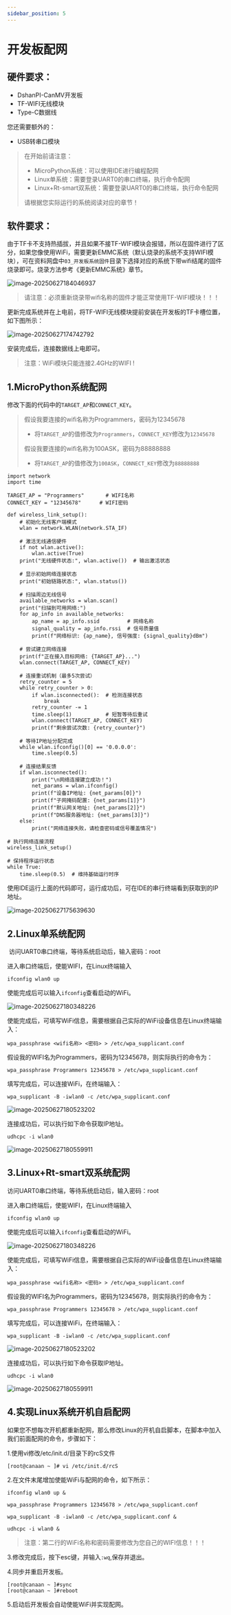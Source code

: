 ```yaml
---
sidebar_position: 5
---
```

# 开发板配网

## 硬件要求：

- DshanPI-CanMV开发板
- TF-WIFI无线模块
- Type-C数据线 

您还需要额外的：

- USB转串口模块

> 在开始前请注意：
>
> - MicroPython系统：可以使用IDE进行编程配网
> - Linux单系统：需要登录UART0的串口终端，执行命令配网
> - Linux+Rt-smart双系统：需要登录UART0的串口终端，执行命令配网
>
> 请根据您实际运行的系统阅读对应的章节！



## 软件要求：

​	由于TF卡不支持热插拔，并且如果不接TF-WIFI模块会报错，所以在固件进行了区分，如果您像使用WiFi，需要更新EMMC系统（默认烧录的系统不支持WIFI模块），可在资料网盘中`03_开发板系统固件`目录下选择对应的系统下带wifi结尾的固件烧录即可。烧录方法参考《更新EMMC系统》章节。

![image-20250627184046937](${images}/image-20250627184046937.png)

> 请注意：必须重新烧录带wifi名称的固件才能正常使用TF-WIFI模块！！！



更新完成系统并在上电前，将TF-WIFI无线模块提前安装在开发板的TF卡槽位置，如下图所示：

![image-20250627174742792](${images}/image-20250627174742792.png)

安装完成后，连接数据线上电即可。

> 注意：WiFi模块只能连接2.4GHz的WIFI !

## 1.MicroPython系统配网

修改下面的代码中的`TARGET_AP`和`CONNECT_KEY`。

> 假设我要连接的wifi名称为Programmers，密码为12345678
>
> - 将`TARGET_AP`的值修改为`Programmers`，`CONNECT_KEY`修改为`12345678`
>
> 假设我要连接的wifi名称为100ASK，密码为88888888
>
> - 将`TARGET_AP`的值修改为`100ASK`，`CONNECT_KEY`修改为`88888888`

```
import network
import time

TARGET_AP = "Programmers"       # WIFI名称
CONNECT_KEY = "12345678"      # WIFI密码

def wireless_link_setup():
    # 初始化无线客户端模式
    wlan = network.WLAN(network.STA_IF)

    # 激活无线通信硬件
    if not wlan.active():
        wlan.active(True)
    print("无线硬件状态:", wlan.active())  # 输出激活状态

    # 显示初始网络连接状态
    print("初始链路状态:", wlan.status())

    # 扫描周边无线信号
    available_networks = wlan.scan()
    print("扫描到可用网络:")
    for ap_info in available_networks:
        ap_name = ap_info.ssid         # 网络名称
        signal_quality = ap_info.rssi  # 信号质量值
        print(f"网络标识: {ap_name}, 信号强度: {signal_quality}dBm")

    # 尝试建立网络连接
    print(f"正在接入目标网络: {TARGET_AP}...")
    wlan.connect(TARGET_AP, CONNECT_KEY)

    # 连接重试机制（最多5次尝试）
    retry_counter = 5
    while retry_counter > 0:
        if wlan.isconnected():  # 检测连接状态
            break
        retry_counter -= 1
        time.sleep(1)           # 短暂等待后重试
        wlan.connect(TARGET_AP, CONNECT_KEY)
        print(f"剩余尝试次数: {retry_counter}")

    # 等待IP地址分配完成
    while wlan.ifconfig()[0] == '0.0.0.0':
        time.sleep(0.5)

    # 连接结果反馈
    if wlan.isconnected():
        print("\n网络连接建立成功！")
        net_params = wlan.ifconfig()
        print(f"设备IP地址: {net_params[0]}")
        print(f"子网掩码配置: {net_params[1]}")
        print(f"默认网关地址: {net_params[2]}")
        print(f"DNS服务器地址: {net_params[3]}")
    else:
        print("网络连接失败，请检查密码或信号覆盖情况")

# 执行网络连接流程
wireless_link_setup()

# 保持程序运行状态
while True:
    time.sleep(0.5)  # 维持基础运行时序

```

使用IDE运行上面的代码即可，运行成功后，可在IDE的串行终端看到获取到的IP地址。

![image-20250627175639630](${images}/image-20250627175639630.png)

## 2.Linux单系统配网

​	访问UART0串口终端，等待系统启动后，输入密码：root

进入串口终端后，使能WIFI，在Linux终端输入

```
ifconfig wlan0 up
```

使能完成后可以输入`ifconfig`查看启动的WiFi。

![image-20250627180348226](${images}/image-20250627180348226.png)

使能完成后，可填写WiFi信息，需要根据自己实际的WiFi设备信息在Linux终端输入：

```
wpa_passphrase <wifi名称> <密码> > /etc/wpa_supplicant.conf
```

假设我的WIFI名为Programmers，密码为12345678，则实际执行的命令为：

```
wpa_passphrase Programmers 12345678 > /etc/wpa_supplicant.conf
```



填写完成后，可以连接WiFi，在终端输入：

```
wpa_supplicant -B -iwlan0 -c /etc/wpa_supplicant.conf
```

![image-20250627180523202](${images}/image-20250627180523202.png)

连接成功后，可以执行如下命令获取IP地址。

```
udhcpc -i wlan0
```

![image-20250627180559911](${images}/image-20250627180559911.png)

## 3.Linux+Rt-smart双系统配网

访问UART0串口终端，等待系统启动后，输入密码：root

进入串口终端后，使能WIFI，在Linux终端输入

```
ifconfig wlan0 up
```

使能完成后可以输入`ifconfig`查看启动的WiFi。

![image-20250627180348226](${images}/image-20250627180348226.png)

使能完成后，可填写WiFi信息，需要根据自己实际的WiFi设备信息在Linux终端输入：

```
wpa_passphrase <wifi名称> <密码> > /etc/wpa_supplicant.conf
```

假设我的WIFI名为Programmers，密码为12345678，则实际执行的命令为：

```
wpa_passphrase Programmers 12345678 > /etc/wpa_supplicant.conf
```



填写完成后，可以连接WiFi，在终端输入：

```
wpa_supplicant -B -iwlan0 -c /etc/wpa_supplicant.conf
```

![image-20250627180523202](${images}/image-20250627180523202.png)

连接成功后，可以执行如下命令获取IP地址。

```
udhcpc -i wlan0
```

![image-20250627180559911](${images}/image-20250627180559911.png)



## 4.实现Linux系统开机自启配网

如果您不想每次开机都重新配网，那么修改Linux的开机自启脚本，在脚本中加入我们前面配网的命令，步骤如下：

1.使用vi修改/etc/init.d/目录下的rcS文件

```
[root@canaan ~ ]# vi /etc/init.d/rcS
```

2.在文件末尾增加使能WiFi与配网的命令，如下所示：

```
ifconfig wlan0 up &

wpa_passphrase Programmers 12345678 > /etc/wpa_supplicant.conf

wpa_supplicant -B -iwlan0 -c /etc/wpa_supplicant.conf &

udhcpc -i wlan0 &
```

> 注意：第二行的WiFi名称和密码需要修改为您自己的WIFI信息！！！

3.修改完成后，按下esc键，并输入`:wq`,保存并退出。

4.同步并重启开发板。

```
[root@canaan ~ ]#sync
[root@canaan ~ ]#reboot
```

5.启动后开发板会自动使能WiFi并实现配网。





